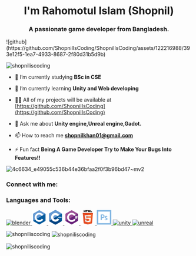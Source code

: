 <h1 align="center">I'm Rahomotul Islam (Shopnil)</h1>
<h3 align="center">A passionate game developer from Bangladesh.</h3>

<p align="left"> ![github](https://github.com/ShopnilIsCoding/ShopnilIsCoding/assets/122216988/393e12f5-1ea7-4933-8687-2f80d31b5d9b)
  
<img src="https://komarev.com/ghpvc/?username=shopniliscoding&label=Profile%20views&color=0e75b6&style=flat" alt="shopniliscoding" /> </p>

- 🔭 I’m currently studying **BSc in CSE**

- 🌱 I’m currently learning **Unity and Web developing**

- 👨‍💻 All of my projects will be available at [https://github.com/ShopnilIsCoding](https://github.com/ShopnilIsCoding)

- 💬 Ask me about **Unity engine,Unreal engine,Gadot.**

- 📫 How to reach me **shopnilkhan01@gmail.com**

- ⚡ Fun fact **Being A Game Developer Try to Make Your Bugs Into Features!!**


![4c6634_e49055c536b44e36bfaa2f0f3b96bd47~mv2](https://github.com/ShopnilIsCoding/ShopnilIsCoding/assets/122216988/d484052b-1f33-425b-9ea7-98ddf7629da4)

<h3 align="left">Connect with me:</h3>
<p align="left">
</p>

<h3 align="left">Languages and Tools:</h3>
<p align="left"> <a href="https://www.blender.org/" target="_blank" rel="noreferrer"> <img src="https://download.blender.org/branding/community/blender_community_badge_white.svg" alt="blender" width="40" height="40"/> </a> <a href="https://www.cprogramming.com/" target="_blank" rel="noreferrer"> <img src="https://raw.githubusercontent.com/devicons/devicon/master/icons/c/c-original.svg" alt="c" width="40" height="40"/> </a> <a href="https://www.w3schools.com/cpp/" target="_blank" rel="noreferrer"> <img src="https://raw.githubusercontent.com/devicons/devicon/master/icons/cplusplus/cplusplus-original.svg" alt="cplusplus" width="40" height="40"/> </a> <a href="https://www.w3schools.com/cs/" target="_blank" rel="noreferrer"> <img src="https://raw.githubusercontent.com/devicons/devicon/master/icons/csharp/csharp-original.svg" alt="csharp" width="40" height="40"/> </a> <a href="https://www.w3.org/html/" target="_blank" rel="noreferrer"> <img src="https://raw.githubusercontent.com/devicons/devicon/master/icons/html5/html5-original-wordmark.svg" alt="html5" width="40" height="40"/> </a> <a href="https://www.photoshop.com/en" target="_blank" rel="noreferrer"> <img src="https://raw.githubusercontent.com/devicons/devicon/master/icons/photoshop/photoshop-line.svg" alt="photoshop" width="40" height="40"/> </a> <a href="https://unity.com/" target="_blank" rel="noreferrer"> <img src="https://www.vectorlogo.zone/logos/unity3d/unity3d-icon.svg" alt="unity" width="40" height="40"/> </a> <a href="https://unrealengine.com/" target="_blank" rel="noreferrer"> <img src="https://raw.githubusercontent.com/kenangundogan/fontisto/036b7eca71aab1bef8e6a0518f7329f13ed62f6b/icons/svg/brand/unreal-engine.svg" alt="unreal" width="40" height="40"/> </a> </p>

<p><img align="left" src="https://github-readme-stats.vercel.app/api/top-langs?username=shopniliscoding&show_icons=true&locale=en&layout=compact" alt="shopniliscoding" /></p>

<p>&nbsp;<img align="center" src="https://github-readme-stats.vercel.app/api?username=shopniliscoding&show_icons=true&locale=en" alt="shopniliscoding" /></p>

<p><img align="center" src="https://github-readme-streak-stats.herokuapp.com/?user=shopniliscoding&" alt="shopniliscoding" /></p>

